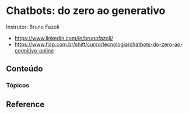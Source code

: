 # Chatbots: do zero ao generativo

Instrutor: Bruno Fazoli
- https://www.linkedin.com/in/brunofazoli/
- https://www.fiap.com.br/shift/curso/tecnologia/chatbots-do-zero-ao-cognitivo-online

## Conteúdo

### Tópicos


## Reference

